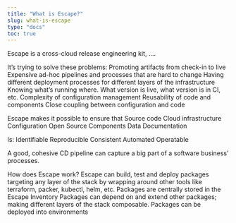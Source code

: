 ```yaml
---
title: "What is Escape?"
slug: what-is-escape 
type: "docs"
toc: true
---
```


Escape is a cross-cloud release engineering kit, ....

It’s trying to solve these problems:
Promoting artifacts from check-in to live
Expensive ad-hoc pipelines and processes that are hard to change
Having different deployment processes for different layers of the infrastructure
Knowing what’s running where. What version is live, what version is in CI, etc.
Complexity of configuration management
Reusability of code and components
Close coupling between configuration and code

Escape makes it possible to ensure that
Source code
Cloud infrastructure
Configuration
Open Source Components
Data
Documentation

Is:
Identifiable
Reproducible
Consistent
Automated
Operatable

A good, cohesive CD pipeline can capture a big part of a software business’ processes.

How does Escape work?
Escape can build, test and deploy packages targeting any layer of the stack by wrapping around other tools like terraform, packer, kubectl, helm, etc.
Packages are centrally stored in the Escape Inventory
Packages can depend on and extend other packages; making different layers of the stack composable.
Packages can be deployed into environments


